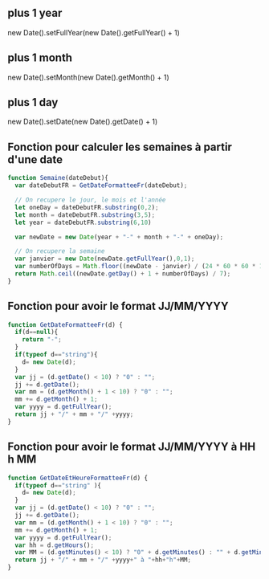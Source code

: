 ## plus 1 year
new Date().setFullYear(new Date().getFullYear() + 1)
## plus 1 month
new Date().setMonth(new Date().getMonth() + 1)
## plus 1 day
new Date().setDate(new Date().getDate() + 1)


## Fonction pour calculer les semaines à partir d'une date

```js
function Semaine(dateDebut){
  var dateDebutFR = GetDateFormatteeFr(dateDebut); 

  // On recupere le jour, le mois et l'année
  let oneDay = dateDebutFR.substring(0,2);
  let month = dateDebutFR.substring(3,5);
  let year = dateDebutFR.substring(6,10)

  var newDate = new Date(year + "-" + month + "-" + oneDay);

  // On recupere la semaine
  var janvier = new Date(newDate.getFullYear(),0,1);
  var numberOfDays = Math.floor((newDate - janvier) / (24 * 60 * 60 * 1000));
  return Math.ceil((newDate.getDay() + 1 + numberOfDays) / 7);
}
```
## Fonction pour avoir le format JJ/MM/YYYY

```js
function GetDateFormatteeFr(d) {
  if(d==null){
    return "-";
  }
  if(typeof d=="string"){
    d= new Date(d);
  }
  var jj = (d.getDate() < 10) ? "0" : "";
  jj += d.getDate();
  var mm = (d.getMonth() + 1 < 10) ? "0" : "";
  mm += d.getMonth() + 1;
  var yyyy = d.getFullYear();
  return jj + "/" + mm + "/" +yyyy;
}
```

## Fonction pour avoir le format JJ/MM/YYYY à HH h MM

```js
function GetDateEtHeureFormatteeFr(d) {
  if(typeof d=="string" ){
    d= new Date(d);
  }
  var jj = (d.getDate() < 10) ? "0" : "";
  jj += d.getDate();
  var mm = (d.getMonth() + 1 < 10) ? "0" : "";
  mm += d.getMonth() + 1;
  var yyyy = d.getFullYear();
  var hh = d.getHours();
  var MM = (d.getMinutes() < 10) ? "0" + d.getMinutes() : "" + d.getMinutes();
  return jj + "/" + mm + "/" +yyyy+" à "+hh+"h"+MM;
}
```
